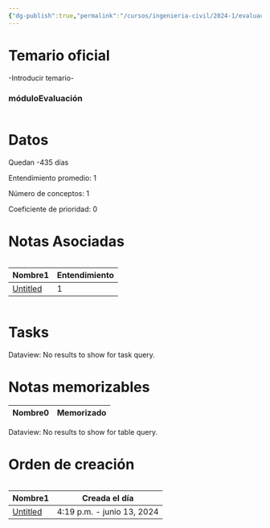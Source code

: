 ```yaml
---
{"dg-publish":true,"permalink":"/cursos/ingenieria-civil/2024-1/evaluaciones/quimica-para-ingenieria/ip-5-qim-100-e/","tags":["evaluación"]}
---
```


# Temario oficial
-Introducir temario-
<h3><span>móduloEvaluación</span></h3><p><span><div class="block-language-dataviewjs node-insert-event" style="overflow-x: auto;"><h1 dir="auto"><span>Datos</span></h1><p dir="auto"><span>Quedan -435 días</span></p><p dir="auto"><span>Entendimiento promedio: 1</span></p><p dir="auto"><span>Número de conceptos: 1</span></p><p dir="auto"><span>Coeficiente de prioridad: 0</span></p><h1 dir="auto"><span>Notas Asociadas</span></h1><div dir="auto" style="overflow-x: auto;"><table class="dataview table-view-table"><thead class="table-view-thead"><tr class="table-view-tr-header"><th class="table-view-th" dir="auto"><span>Nombre</span><span class="dataview small-text">1</span></th><th class="table-view-th" dir="auto"><span>Entendimiento</span></th></tr></thead><tbody class="table-view-tbody"><tr><td dir="auto"><span><a data-tooltip-position="top" aria-label="Cursos/Ingeniería Civil/2024-1/Química para Ingeniería/00 Laboratorios/Lab 5/Untitled.md" data-href="Cursos/Ingeniería Civil/2024-1/Química para Ingeniería/00 Laboratorios/Lab 5/Untitled.md" href="Cursos/Ingeniería Civil/2024-1/Química para Ingeniería/00 Laboratorios/Lab 5/Untitled.md" class="original-internal-link" target="_blank" rel="noopener nofollow" style="display: none;">Untitled</a><a data-tooltip-position="top" aria-label="Cursos/Ingeniería Civil/2024-1/Química para Ingeniería/00 Laboratorios/Lab 5/Untitled.md" data-href="Cursos/Ingeniería Civil/2024-1/Química para Ingeniería/00 Laboratorios/Lab 5/Untitled.md" href="Cursos/Ingeniería Civil/2024-1/Química para Ingeniería/00 Laboratorios/Lab 5/Untitled.md" class="internal-link mathLink-internal-link" target="_blank" rel="noopener nofollow">Untitled</a></span></td><td dir="auto"><span>1</span></td></tr></tbody></table></div><h1 dir="auto"><span>Tasks</span></h1><div><div class="dataview dataview-error-box"><p class="dataview dataview-error-message" dir="auto">Dataview: No results to show for task query.</p></div></div><h1 dir="auto"><span>Notas memorizables</span></h1><div><table class="dataview table-view-table"><thead class="table-view-thead"><tr class="table-view-tr-header"><th class="table-view-th"><span>Nombre</span><span class="dataview small-text">0</span></th><th class="table-view-th"><span>Memorizado</span></th></tr></thead><tbody class="table-view-tbody"></tbody></table><div class="dataview dataview-error-box"><p class="dataview dataview-error-message" dir="auto">Dataview: No results to show for table query.</p></div></div><h1 dir="auto"><span>Orden de creación</span></h1><div dir="auto" style="overflow-x: auto;"><table class="dataview table-view-table"><thead class="table-view-thead"><tr class="table-view-tr-header"><th class="table-view-th" dir="auto"><span>Nombre</span><span class="dataview small-text">1</span></th><th class="table-view-th" dir="auto"><span>Creada el día</span></th></tr></thead><tbody class="table-view-tbody"><tr><td dir="auto"><span><a data-tooltip-position="top" aria-label="Cursos/Ingeniería Civil/2024-1/Química para Ingeniería/00 Laboratorios/Lab 5/Untitled.md" data-href="Cursos/Ingeniería Civil/2024-1/Química para Ingeniería/00 Laboratorios/Lab 5/Untitled.md" href="Cursos/Ingeniería Civil/2024-1/Química para Ingeniería/00 Laboratorios/Lab 5/Untitled.md" class="original-internal-link" target="_blank" rel="noopener nofollow" style="display: none;">Untitled</a><a data-tooltip-position="top" aria-label="Cursos/Ingeniería Civil/2024-1/Química para Ingeniería/00 Laboratorios/Lab 5/Untitled.md" data-href="Cursos/Ingeniería Civil/2024-1/Química para Ingeniería/00 Laboratorios/Lab 5/Untitled.md" href="Cursos/Ingeniería Civil/2024-1/Química para Ingeniería/00 Laboratorios/Lab 5/Untitled.md" class="internal-link mathLink-internal-link" target="_blank" rel="noopener nofollow">Untitled</a></span></td><td dir="ltr">4:19 p.m. - junio 13, 2024</td></tr></tbody></table></div></div></span></p>